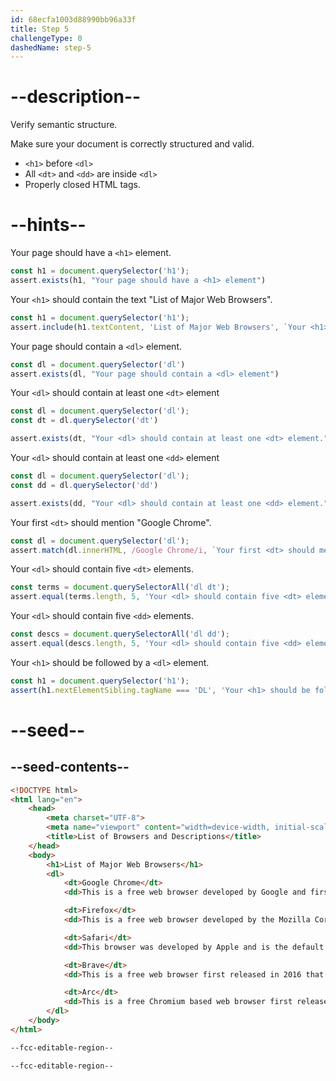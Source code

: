 ```yaml
---
id: 68ecfa1003d88990bb96a33f
title: Step 5
challengeType: 0
dashedName: step-5
---
```


# --description--
Verify semantic structure.

Make sure your document is correctly structured and valid. 

- `<h1>` before `<dl>`
- All `<dt>` and `<dd>` are inside `<dl>`
- Properly closed HTML tags.

# --hints--

Your page should have a `<h1>` element.

```js
const h1 = document.querySelector('h1');
assert.exists(h1, "Your page should have a <h1> element")
```

Your `<h1>` should contain the text "List of Major Web Browsers".

```js
const h1 = document.querySelector('h1');
assert.include(h1.textContent, 'List of Major Web Browsers', `Your <h1> should contain the text "List of Major Web Browsers".`);
```

Your page should contain a `<dl>` element.

```js
const dl = document.querySelector('dl')
assert.exists(dl, "Your page should contain a <dl> element")
```

Your `<dl>` should contain at least one `<dt>` element

```js
const dl = document.querySelector('dl');
const dt = dl.querySelector('dt')

assert.exists(dt, "Your <dl> should contain at least one <dt> element.")
```

Your `<dl>` should contain at least one `<dd>` element

```js
const dl = document.querySelector('dl');
const dd = dl.querySelector('dd')

assert.exists(dd, "Your <dl> should contain at least one <dd> element.")
```

Your first `<dt>` should mention "Google Chrome".

```js
const dl = document.querySelector('dl');
assert.match(dl.innerHTML, /Google Chrome/i, `Your first <dt> should mention "Google Chrome".`)
```

Your `<dl>` should contain five `<dt>` elements.

```js
const terms = document.querySelectorAll('dl dt');
assert.equal(terms.length, 5, 'Your <dl> should contain five <dt> elements.');
```

Your `<dl>` should contain five `<dd>` elements.

```js
const descs = document.querySelectorAll('dl dd');
assert.equal(descs.length, 5, 'Your <dl> should contain five <dd> elements.');
```

Your `<h1>` should be followed by a `<dl>` element.

```js
const h1 = document.querySelector('h1');
assert(h1.nextElementSibling.tagName === 'DL', 'Your <h1> should be followed by a <dl> element.');
```

# --seed--

## --seed-contents--

```html
<!DOCTYPE html> 
<html lang="en"> 
    <head> 
        <meta charset="UTF-8"> 
        <meta name="viewport" content="width=device-width, initial-scale=1.0"> 
        <title>List of Browsers and Descriptions</title> 
    </head> 
    <body> 
        <h1>List of Major Web Browsers</h1> 
        <dl>
            <dt>Google Chrome</dt>
            <dd>This is a free web browser developed by Google and first released in 2008.</dd>

            <dt>Firefox</dt>
            <dd>This is a free web browser developed by the Mozilla Corporation and first created in 2004.</dd>

            <dt>Safari</dt>
            <dd>This browser was developed by Apple and is the default browser for iPhone, iPad and Mac devices.</dd>

            <dt>Brave</dt>
            <dd>This is a free web browser first released in 2016 that is based on the Chromium web browser.</dd>

            <dt>Arc</dt>
            <dd>This is a free Chromium based web browser first released in 2023 by The Browser Company.</dd>
        </dl>  
    </body> 
</html>

--fcc-editable-region--

--fcc-editable-region--

```

